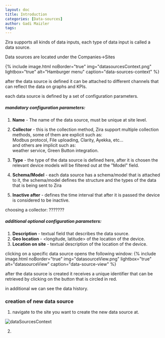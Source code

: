 ```yaml
---
layout: doc
title: Introduction
categories: [Data-sources]
author: Gadi Maizler
tags: 
---
```


Zira supports all kinds of data inputs, each type of data input is called a data source.

Data sources are located under the Companies->Sites


{% include image.html noBorder="true" img="datasourcesContext.png" lightbox="true" alt="Hamburger menu" caption="data-sources-context" %}


after the data source is defined it can be attached to different channels that can reflect the data on graphs and KPIs.
</br>


each data source is defined by a set of configuration parameters.

##### mandatory configuration parameters: 
1. **Name** - The name of the data source, must be unique at site level.
2. **Collector** - this is the collection method, Zira support multiple collection methods, some of them are explicit such as:</br> Modbus protocol, File uploading, Clarity, Ayekka, etc...</br>
and others are implicit such as: </br>
weather service, Green Button integration.
3. **Type** - the type of the data source is defined here, after it is chosen the relevant device models will be filtered out at the "Model" field.
4. **Schema/Model** - each data source has a schema/model that is attached to it, the schema/model defines the structure and the types of the data that is being sent to Zira

5. **Inactive after** - defines the time interval that after it is passed the device is considered to be inactive.

choosing a collector: ???????



#####  additional optional configuration parameters:
1.  **Description** - textual field that describes the data source.
2.  **Geo location** - <longitude, latitude> of the location of the device.
3.  **Location on site** - textual description of the location of the device.



clicking on a specific data source opens the following window:
{% include image.html noBorder="true" img="datasourceView.png" lightbox="true" alt="datasourceView" caption="data-source-view" %}

after the data source is created it receives a unique identifier that can be retrieved by clicking on the button that is circled in red.

in additional we can see the data history.



### creation of new data source

1. navigate to the site you want to create the new data source at.

![dataSourcesContext](./siteNavigation.png)

2. 

